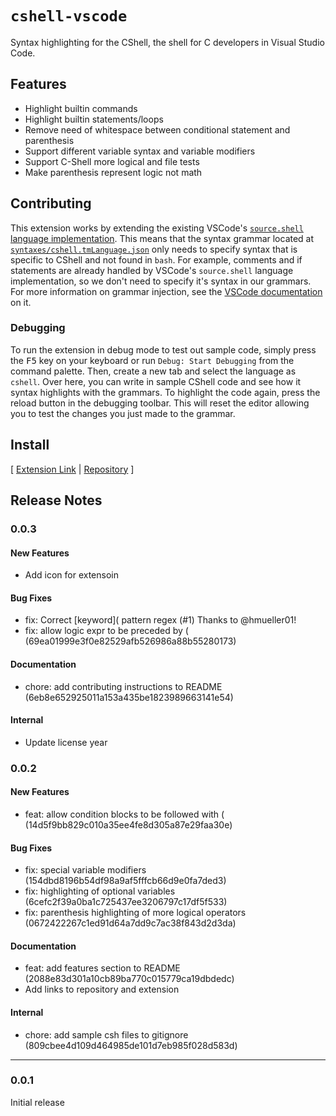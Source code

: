 # `cshell-vscode`

Syntax highlighting for the CShell, the shell for C developers in Visual Studio Code.

## Features

- Highlight builtin commands
- Highlight builtin statements/loops
- Remove need of whitespace between conditional statement and parenthesis
- Support different variable syntax and variable modifiers
- Support C-Shell more logical and file tests
- Make parenthesis represent logic not math

## Contributing

This extension works by extending the existing VSCode's [`source.shell` language implementation](https://github.com/microsoft/vscode/tree/main/extensions/shellscript). This means that the syntax grammar located at [`syntaxes/cshell.tmLanguage.json`](syntaxes/cshell.tmLanguage.json) only needs to specify syntax that is specific to CShell and not found in `bash`. For example, comments and if statements are already handled by VSCode's `source.shell` language implementation, so we don't need to specify it's syntax in our grammars. For more information on grammar injection, see the [VSCode documentation](https://code.visualstudio.com/api/language-extensions/syntax-highlight-guide#injection-grammars) on it.

### Debugging

<!-- markdownlint-disable-next-line no-inline-html -->
To run the extension in debug mode to test out sample code, simply press the <kbd>F5</kbd> key on your keyboard or run `Debug: Start Debugging` from the command palette. Then, create a new tab and select the language as `cshell`. Over here, you can write in sample CShell code and see how it syntax highlights with the grammars. To highlight the code again, press the reload button in the debugging toolbar. This will reset the editor allowing you to test the changes
you just made to the grammar.

## Install

[ [Extension Link](https://marketplace.visualstudio.com/items?itemName=yash-singh.cshell-vscode) | [Repository](https://github.com/Yash-Singh1/cshell-vscode) ]

## Release Notes

### 0.0.3

#### New Features

- Add icon for extensoin

#### Bug Fixes

- fix: Correct [keyword]( pattern regex (#1) Thanks to @hmueller01!
- fix: allow logic expr to be preceded by ( (69ea01999e3f0e82529afb526986a88b55280173)

#### Documentation

- chore: add contributing instructions to README (6eb8e652925011a153a435be1823989663141e54)

#### Internal

- Update license year

### 0.0.2

#### New Features

- feat: allow condition blocks to be followed with ( (14d5f9bb829c010a35ee4fe8d305a87e29faa30e)

#### Bug Fixes

- fix: special variable modifiers (154dbd8196b54df98a9af5fffcb66d9e0fa7ded3)
- fix: highlighting of optional variables (6cefc2f39a0ba1c725437ee3206797c17df5f533)
- fix: parenthesis highlighting of more logical operators (0672422267c1ed91d64a7dd9c7ac38f843d2d3da)

#### Documentation

- feat: add features section to README (2088e83d301a10cb89ba770c015779ca19dbdedc)
- Add links to repository and extension

#### Internal

- chore: add sample csh files to gitignore (809cbee4d109d464985de101d7eb985f028d583d)

---

### 0.0.1

Initial release
